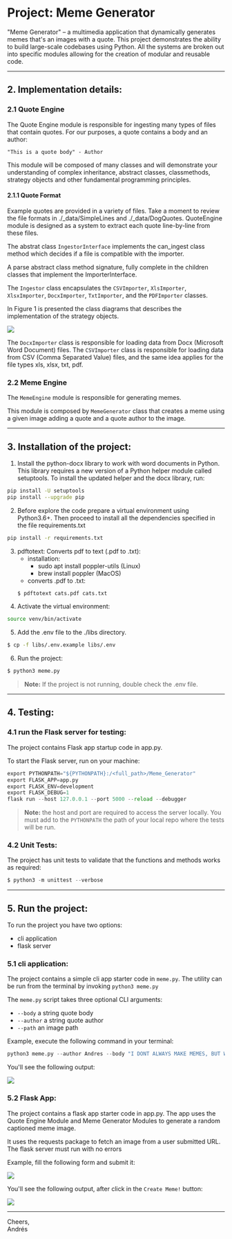 Project: Meme Generator
========================

"Meme Generator" – a multimedia application that dynamically generates memes that's an images with a quote.
This project demonstrates the ability to build large-scale codebases using Python. All the systems are broken out into specific modules allowing for the creation of modular and reusable code.

---------------------------------------------------------------------------------------------------------------------
## 2. Implementation details:

### 2.1 Quote Engine

The Quote Engine module is responsible for ingesting many types of files that contain quotes. For our purposes, a quote contains a body and an author:

```text
"This is a quote body" - Author
```

This module will be composed of many classes and will demonstrate your understanding of complex inheritance, abstract classes, classmethods, strategy objects and other fundamental programming principles.

#### 2.1.1 Quote Format

Example quotes are provided in a variety of files. Take a moment to review the file formats in ./_data/SimpleLines and ./_data/DogQuotes. QuoteEngine module is designed as a system to extract each quote line-by-line from these files.

The abstrat class `IngestorInterface` implements the can_ingest class method which decides if a file is compatible with the importer.

A parse abstract class method signature, fully complete in the children classes that implement the ImporterInterface.

The `Ingestor` class encapsulates the `CSVImporter`, `XlsImporter`, `XlsxImporter`, `DocxImporter`, `TxtImporter`, and the `PDFImporter` classes.

In Figure 1 is presented the class diagrams that describes the implementation of the strategy objects. 

<img src="./imgs/classDiagram_IngestorInterface.png">

The `DocxImporter` class is responsible for loading data from Docx (Microsoft Word Document) files. The `CSVImporter` class is responsible for loading data from CSV (Comma Separated Value) files, and the same idea applies for the file types xls, xlsx, txt, pdf.

### 2.2 Meme Engine

The `MemeEngine` module is responsible for generating memes.

This module is composed by `MemeGenerator` class that creates a meme using a given image adding a quote and a quote author to the image. 

---------------------------------------------------------------------------------------------------------------------
## 3. Installation of the project: 

1. Install the python-docx library to work with word documents in Python. This library requires a new version of a Python helper module called setuptools. To install the updated helper and the docx library, run:
```sh
pip install -U setuptools
pip install --upgrade pip
```
2. Before explore the code prepare a virtual environment using Python3.6+. Then proceed to install all the dependencies specified in the file requirements.txt
```sh
pip install -r requirements.txt
```
3. pdftotext: Converts pdf to text (.pdf to .txt):
    - installation:
        - sudo apt install poppler-utils (Linux)
        - brew install poppler           (MacOS)
    - converts .pdf to .txt:
    ```sh
    $ pdftotext cats.pdf cats.txt
    ```
4. Activate the virtual environment:
```sh
source venv/bin/activate
```
5. Add the .env file to the ./libs directory.
```sh
$ cp -f libs/.env.example libs/.env
```
6. Run the project:
```sh
$ python3 meme.py
```
> **Note:** If the project is not running, double check the .env file.
---------------------------------------------------------------------------------------------------------------------
## 4. Testing:
### 4.1 run the Flask server for testing:

The project contains Flask app startup code in app.py.

To start the Flask server, run on your machine:

```py
export PYTHONPATH="${PYTHONPATH}:/<full_path>/Meme_Generator"
export FLASK_APP=app.py
export FLASK_ENV=development
export FLASK_DEBUG=1
flask run --host 127.0.0.1 --port 5000 --reload --debugger
```

> **Note:** the host and port are required to access the server locally. You must add to the `PYTHONPATH` the path of your local repo where the tests will be run.

### 4.2 Unit Tests:

The project has unit tests to validate that the functions and methods works as required:

```py
$ python3 -m unittest --verbose
```
---------------------------------------------------------------------------------------------------------------------
## 5. Run the project:

To run the project you have two options: 

* cli application
* flask server
### 5.1 cli application:

The project contains a simple cli app starter code in `meme.py`. The utility can be run from the terminal by invoking `python3 meme.py`

The `meme.py` script takes three optional CLI arguments:

* `--body` a string quote body
* `--author` a string quote author
* `--path` an image path

Example, execute the following command in your terminal:

```py
python3 meme.py --author Andres --body "I DONT ALWAYS MAKE MEMES, BUT WHEN I DO I USE PYTHON" --path ./_data/photos/old_school/idontalways.jpeg
```

You'll see the following output:

<img src="./imgs/meme-692580.png" style="width=50%">

### 5.2 Flask App:

The project contains a flask app starter code in app.py. The app uses the Quote Engine Module and Meme Generator Modules to generate a random captioned meme image.

It uses the requests package to fetch an image from a user submitted URL. The flask server must run with no errors

Example, fill the following form and submit it:

<img src="./imgs/form_data_to_create_meme_using_url.png" style="width=50%">

You'll see the following output, after click in the `Create Meme!` button:

<img src="./imgs/meme_using_creator_button.png" style="width=50%">

---------------------------------------------------------------------------------------------------------------------
Cheers,<br>
Andrés